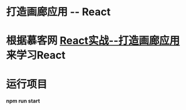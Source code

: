 # 打造画廊应用 -- React
# 根据慕客网 [React实战--打造画廊应用](https://www.imooc.com/learn/507) 来学习React

# 运行项目
#### npm run start  
